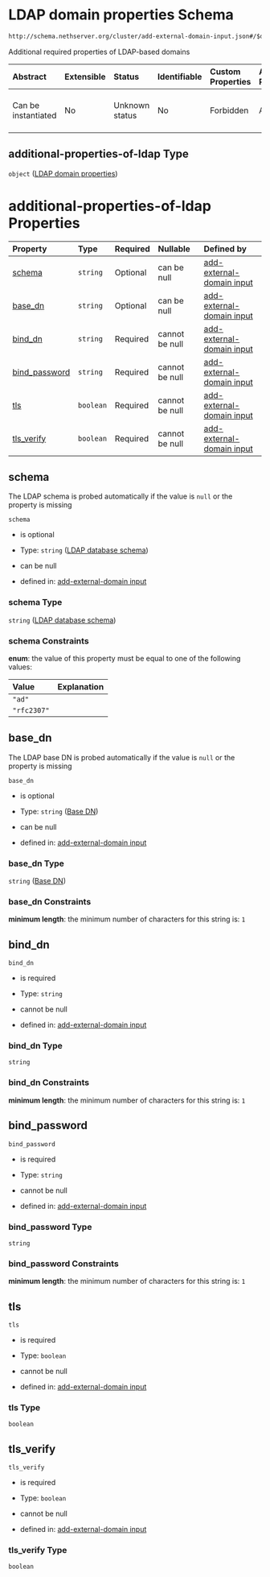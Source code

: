 # LDAP domain properties Schema

```txt
http://schema.nethserver.org/cluster/add-external-domain-input.json#/$defs/additional-properties-of-ldap
```

Additional required properties of LDAP-based domains

| Abstract            | Extensible | Status         | Identifiable | Custom Properties | Additional Properties | Access Restrictions | Defined In                                                                                       |
| :------------------ | :--------- | :------------- | :----------- | :---------------- | :-------------------- | :------------------ | :----------------------------------------------------------------------------------------------- |
| Can be instantiated | No         | Unknown status | No           | Forbidden         | Allowed               | none                | [add-external-domain-input.json*](cluster/add-external-domain-input.json "open original schema") |

## additional-properties-of-ldap Type

`object` ([LDAP domain properties](add-external-domain-input-defs-ldap-domain-properties.md))

# additional-properties-of-ldap Properties

| Property                        | Type      | Required | Nullable       | Defined by                                                                                                                                                                                                                                         |
| :------------------------------ | :-------- | :------- | :------------- | :------------------------------------------------------------------------------------------------------------------------------------------------------------------------------------------------------------------------------------------------- |
| [schema](#schema)               | `string`  | Optional | can be null    | [add-external-domain input](add-external-domain-input-defs-ldap-domain-properties-properties-ldap-database-schema.md "http://schema.nethserver.org/cluster/add-external-domain-input.json#/$defs/additional-properties-of-ldap/properties/schema") |
| [base_dn](#base_dn)             | `string`  | Optional | can be null    | [add-external-domain input](add-external-domain-input-defs-ldap-domain-properties-properties-base-dn.md "http://schema.nethserver.org/cluster/add-external-domain-input.json#/$defs/additional-properties-of-ldap/properties/base_dn")             |
| [bind_dn](#bind_dn)             | `string`  | Required | cannot be null | [add-external-domain input](add-external-domain-input-defs-ldap-domain-properties-properties-bind_dn.md "http://schema.nethserver.org/cluster/add-external-domain-input.json#/$defs/additional-properties-of-ldap/properties/bind_dn")             |
| [bind_password](#bind_password) | `string`  | Required | cannot be null | [add-external-domain input](add-external-domain-input-defs-ldap-domain-properties-properties-bind_password.md "http://schema.nethserver.org/cluster/add-external-domain-input.json#/$defs/additional-properties-of-ldap/properties/bind_password") |
| [tls](#tls)                     | `boolean` | Required | cannot be null | [add-external-domain input](add-external-domain-input-defs-ldap-domain-properties-properties-tls.md "http://schema.nethserver.org/cluster/add-external-domain-input.json#/$defs/additional-properties-of-ldap/properties/tls")                     |
| [tls_verify](#tls_verify)       | `boolean` | Required | cannot be null | [add-external-domain input](add-external-domain-input-defs-ldap-domain-properties-properties-tls_verify.md "http://schema.nethserver.org/cluster/add-external-domain-input.json#/$defs/additional-properties-of-ldap/properties/tls_verify")       |

## schema

The LDAP schema is probed automatically if the value is `null` or the property is missing

`schema`

*   is optional

*   Type: `string` ([LDAP database schema](add-external-domain-input-defs-ldap-domain-properties-properties-ldap-database-schema.md))

*   can be null

*   defined in: [add-external-domain input](add-external-domain-input-defs-ldap-domain-properties-properties-ldap-database-schema.md "http://schema.nethserver.org/cluster/add-external-domain-input.json#/$defs/additional-properties-of-ldap/properties/schema")

### schema Type

`string` ([LDAP database schema](add-external-domain-input-defs-ldap-domain-properties-properties-ldap-database-schema.md))

### schema Constraints

**enum**: the value of this property must be equal to one of the following values:

| Value       | Explanation |
| :---------- | :---------- |
| `"ad"`      |             |
| `"rfc2307"` |             |

## base_dn

The LDAP base DN is probed automatically if the value is `null` or the property is missing

`base_dn`

*   is optional

*   Type: `string` ([Base DN](add-external-domain-input-defs-ldap-domain-properties-properties-base-dn.md))

*   can be null

*   defined in: [add-external-domain input](add-external-domain-input-defs-ldap-domain-properties-properties-base-dn.md "http://schema.nethserver.org/cluster/add-external-domain-input.json#/$defs/additional-properties-of-ldap/properties/base_dn")

### base_dn Type

`string` ([Base DN](add-external-domain-input-defs-ldap-domain-properties-properties-base-dn.md))

### base_dn Constraints

**minimum length**: the minimum number of characters for this string is: `1`

## bind_dn



`bind_dn`

*   is required

*   Type: `string`

*   cannot be null

*   defined in: [add-external-domain input](add-external-domain-input-defs-ldap-domain-properties-properties-bind_dn.md "http://schema.nethserver.org/cluster/add-external-domain-input.json#/$defs/additional-properties-of-ldap/properties/bind_dn")

### bind_dn Type

`string`

### bind_dn Constraints

**minimum length**: the minimum number of characters for this string is: `1`

## bind_password



`bind_password`

*   is required

*   Type: `string`

*   cannot be null

*   defined in: [add-external-domain input](add-external-domain-input-defs-ldap-domain-properties-properties-bind_password.md "http://schema.nethserver.org/cluster/add-external-domain-input.json#/$defs/additional-properties-of-ldap/properties/bind_password")

### bind_password Type

`string`

### bind_password Constraints

**minimum length**: the minimum number of characters for this string is: `1`

## tls



`tls`

*   is required

*   Type: `boolean`

*   cannot be null

*   defined in: [add-external-domain input](add-external-domain-input-defs-ldap-domain-properties-properties-tls.md "http://schema.nethserver.org/cluster/add-external-domain-input.json#/$defs/additional-properties-of-ldap/properties/tls")

### tls Type

`boolean`

## tls_verify



`tls_verify`

*   is required

*   Type: `boolean`

*   cannot be null

*   defined in: [add-external-domain input](add-external-domain-input-defs-ldap-domain-properties-properties-tls_verify.md "http://schema.nethserver.org/cluster/add-external-domain-input.json#/$defs/additional-properties-of-ldap/properties/tls_verify")

### tls_verify Type

`boolean`
